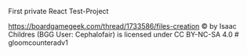 First private React Test-Project

https://boardgamegeek.com/thread/1733586/files-creation © by Isaac Childres (BGG User: Cephalofair) is licensed under CC BY-NC-SA 4.0
#   g l o o m c o u n t e r a d v 1  
 